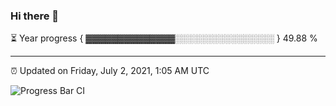 ### Hi there 👋

⏳ Year progress { ▓▓▓▓▓▓▓▓▓▓▓▓▓▓░░░░░░░░░░░░░░░░ } 49.88 %

---

⏰ Updated on Friday, July 2, 2021, 1:05 AM UTC

![Progress Bar CI](https://github.com/arthurbuhl/arthurbuhl/workflows/Progress%20Bar%20CI/badge.svg)
